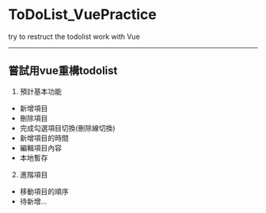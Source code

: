 # ToDoList_VuePractice
try to restruct the todolist work with Vue
***

## 嘗試用vue重構todolist
1. 預計基本功能
  - 新增項目
  - 刪除項目
  - 完成勾選項目切換(刪除線切換)
  - 新增項目的時間
  - 編輯項目內容
  - 本地暫存
2. 進階項目
  - 移動項目的順序
  - 待新增...
